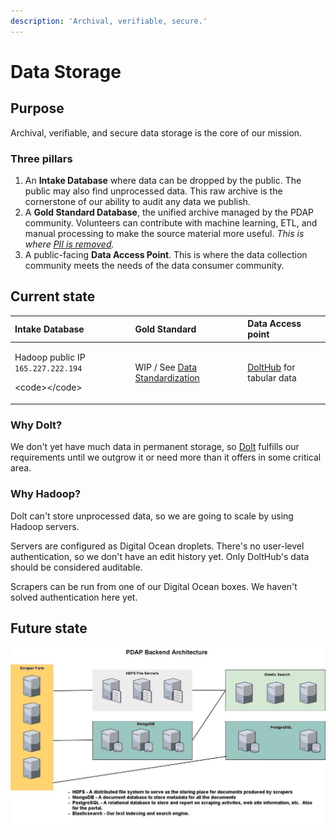 ```yaml
---
description: 'Archival, verifiable, secure.'
---
```


# Data Storage

## Purpose

Archival, verifiable, and secure data storage is the core of our mission.

### Three pillars

1. An **Intake Database** where data can be dropped by the public. The public may also find unprocessed data. This raw archive is the cornerstone of our ability to audit any data we publish.
2. A **Gold Standard Database**, the unified archive managed by the PDAP community. Volunteers can contribute with machine learning, ETL, and manual processing to make the source material more useful. _This is where_ [_PII is removed_](../meta/policy/pii-wip-discussion.md)_._
3. A public-facing **Data Access Point**. This is where the data collection community meets the needs of the data consumer community.

## Current state

<table>
  <thead>
    <tr>
      <th style="text-align:left">Intake Database</th>
      <th style="text-align:left">Gold Standard</th>
      <th style="text-align:left">Data Access point</th>
    </tr>
  </thead>
  <tbody>
    <tr>
      <td style="text-align:left">
        <p>Hadoop public IP <code>165.227.222.194</code>
        </p>
        <p>&lt;code&gt;&lt;/code&gt;</p>
      </td>
      <td style="text-align:left">WIP / See <a href="data-standardization/">Data Standardization</a>
      </td>
      <td style="text-align:left"><a href="../tools/dolthub.md">DoltHub</a> for tabular data</td>
    </tr>
  </tbody>
</table>

### Why Dolt?

We don't yet have much data in permanent storage, so [Dolt](../tools/dolthub.md) fulfills our requirements until we outgrow it or need more than it offers in some critical area.

### Why Hadoop?

Dolt can't store unprocessed data, so we are going to scale by using Hadoop servers.

Servers are configured as Digital Ocean droplets. There's no user-level authentication, so we don't have an edit history yet. Only DoltHub's data should be considered auditable.

Scrapers can be run from one of our Digital Ocean boxes. We haven't solved authentication here yet.

## Future state

![](../.gitbook/assets/pdap_architecture.jpeg)



